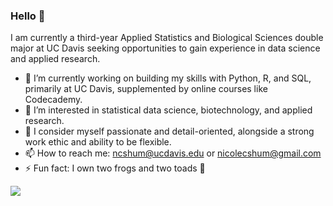 ### Hello 👋

I am currently a third-year Applied Statistics and Biological Sciences double major at UC Davis seeking opportunities to gain experience in data science and applied research. 

- 🔭 I’m currently working on building my skills with Python, R, and SQL, primarily at UC Davis, supplemented by online courses like Codecademy.
- 🌱 I’m interested in statistical data science, biotechnology, and applied research.
- 👯 I consider myself passionate and detail-oriented, alongside a strong work ethic and ability to be flexible.
- 📫 How to reach me: ncshum@ucdavis.edu or nicolecshum@gmail.com
- ⚡ Fun fact: I own two frogs and two toads :frog:

<img align="center" src="https://github-readme-stats.vercel.app/api/top-langs/?username=nicolecshum&theme=tokyonight&layout=compact" />

<!--
**nicolecshum/nicolecshum** is a ✨ _special_ ✨ repository because its `README.md` (this file) appears on your GitHub profile.

Here are some ideas to get you started:

- 🔭 I’m currently working on ...
- 🌱 I’m currently learning ...
- 👯 I’m looking to collaborate on ...
- 🤔 I’m looking for help with ...
- 💬 Ask me about ...
- 📫 How to reach me: ...
- 😄 Pronouns: ...
- ⚡ Fun fact: ...
-->

